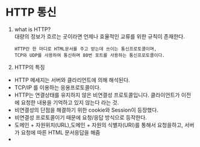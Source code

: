 <h1> HTTP 통신 </h1>

1. what is HTTP?   
대량의 정보가 흐르는 곳이라면 언제나 효율적인 교류를 위한 규칙이 존재한다.    
    ``` 
    HTTP란 한 마디로 HTML문서를 주고 받는데 쓰이는 통신프로토콜이며,    
    TCP와 UDP를 사용하여 통신하며 80번 포트를 사용하는 통신프로토콜이다.
    ```

2. HTTP의 특징     
* HTTP 메세지는 서버와 클라리언트에 의해 해석된다.
* TCP/IP 를 이용하는 응용프로토콜이다.
* HTTP는 연결상태를 유지하지 않은 비연결성 프로토콜입니다. 클라이언트가 이전에 요청한 내용을 기억하고 있지 않는다 라는 것.    
* 비연결성의 단점을 해결하기 위한 cookie와 Session이 등장했다.
* 비연결성 프로토콜이기 때문에 요청/응답 방식으로 등작한다.
* 도메인 + 자원위치(URL),도메인 + 자원의 식별자(URI)를 통해서 요청을하고, 서버가 요청에 따른 HTML 문서응답을 해줌    
*  